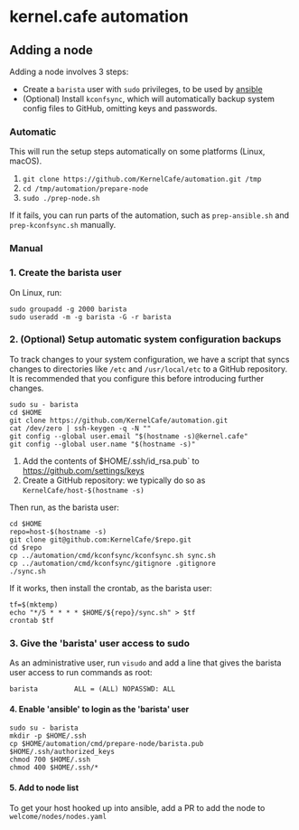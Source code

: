 # kernel.cafe automation

## Adding a node

Adding a node involves 3 steps:

* Create a `barista` user with `sudo` privileges, to be used by [ansible](https://www.ansible.com)
* (Optional) Install `kconfsync`, which will automatically backup system config files to GitHub, omitting keys and passwords.

### Automatic

This will run the setup steps automatically on some platforms (Linux, macOS).

1. `git clone https://github.com/KernelCafe/automation.git /tmp`
2. `cd /tmp/automation/prepare-node`
3. `sudo ./prep-node.sh`

If it fails, you can run parts of the automation, such as `prep-ansible.sh` and `prep-kconfsync.sh` manually.

### Manual

### 1. Create the barista user

On Linux, run:

```
sudo groupadd -g 2000 barista
sudo useradd -m -g barista -G -r barista
```

### 2. (Optional) Setup automatic system configuration backups

To track changes to your system configuration, we have a script that syncs changes to directories like `/etc` and `/usr/local/etc` to a GitHub repository. It is recommended that you configure this before introducing further changes.

```
sudo su - barista
cd $HOME
git clone https://github.com/KernelCafe/automation.git
cat /dev/zero | ssh-keygen -q -N ""
git config --global user.email "$(hostname -s)@kernel.cafe"
git config --global user.name "$(hostname -s)"
```

1. Add the contents of $HOME/.ssh/id_rsa.pub` to https://github.com/settings/keys
2. Create a GitHub repository: we typically do so as `KernelCafe/host-$(hostname -s)`

Then run, as the barista user:

```
cd $HOME
repo=host-$(hostname -s)
git clone git@github.com:KernelCafe/$repo.git
cd $repo
cp ../automation/cmd/kconfsync/kconfsync.sh sync.sh
cp ../automation/cmd/kconfsync/gitignore .gitignore
./sync.sh
```

If it works, then install the crontab, as the barista user:

```
tf=$(mktemp)
echo "*/5 * * * * $HOME/${repo}/sync.sh" > $tf
crontab $tf
```

### 3. Give the 'barista' user access to sudo

As an administrative user, run `visudo` and add a line that gives the barista user access to run commands as root:

`barista         ALL = (ALL) NOPASSWD: ALL`

#### 4. Enable 'ansible' to login as the 'barista' user

```
sudo su - barista
mkdir -p $HOME/.ssh
cp $HOME/automation/cmd/prepare-node/barista.pub $HOME/.ssh/authorized_keys
chmod 700 $HOME/.ssh
chmod 400 $HOME/.ssh/*
```

#### 5. Add to node list

To get your host hooked up into ansible, add a PR to add the node to `welcome/nodes/nodes.yaml`
